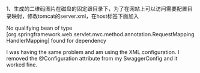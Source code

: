  1、生成的二维码图片在磁盘的固定跟目录下，为了在网站上可以访问需要配置目录映射，修改tomcat的server.xml，在host标签下面加入
<Context path="/images/qrcode"      docBase="E:/qrCode" debug="0" reloadable="true"/>



No qualifying bean of type [org.springframework.web.servlet.mvc.method.annotation.RequestMappingHandlerMapping] found for dependency

I was having the same problem and am using the XML configuration.
I removed the @Configuration attribute from my SwaggerConfig and it worked fine.